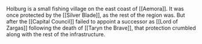 Holburg is a small fishing village on the east coast of [[Aemora]]. It was once protected by the [[Silver Blade]], as the rest of the region was. But after the [[Capital Council]] failed to appoint a successor as [[Lord of Zargas]] following the death of [[Taryn the Brave]], that protection crumbled along with the rest of the infrastructure.

